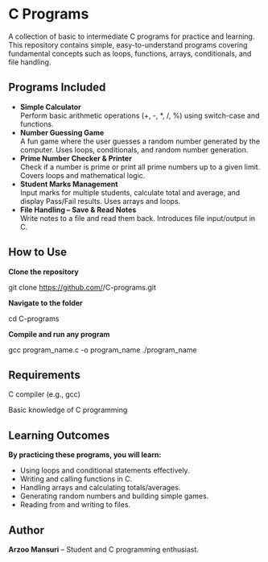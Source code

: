 <h1>C Programs</h1>

A collection of basic to intermediate C programs for practice and learning. This repository contains simple, easy-to-understand programs covering fundamental concepts such as loops, functions, arrays, conditionals, and file handling.

<h2>Programs Included</h2>
<ul>
  <li><b>Simple Calculator</b> <br> Perform basic arithmetic operations (+, -, *, /, %) using switch-case and functions.</li>
  
   <li><b>Number Guessing Game</b> <br> A fun game where the user guesses a random number generated by the computer. Uses loops, conditionals, and random number generation.</li>
      
   <li><b>Prime Number Checker & Printer</b> <br> Check if a number is prime or print all prime numbers up to a given limit. Covers loops and mathematical logic.</li>
   
   <li><b>Student Marks Management</b> <br> Input marks for multiple students, calculate total and average, and display Pass/Fail results. Uses arrays and loops.</li>
   
   <li><b>File Handling – Save & Read Notes</b> <br> Write notes to a file and read them back. Introduces file input/output in C.</li>
</ul>

<h2>How to Use</h2>

<b>Clone the repository</b>

git clone https://github.com/<your-username>/C-programs.git


<b>Navigate to the folder</b>

cd C-programs


<b>Compile and run any program</b>

gcc program_name.c -o program_name
./program_name

<h2>Requirements</h2>

C compiler (e.g., gcc)

Basic knowledge of C programming

<h2>Learning Outcomes</h2>

<b>By practicing these programs, you will learn:</b>

<ul>
  <li>Using loops and conditional statements effectively.</li>
  <li>Writing and calling functions in C.</li>
  <li>Handling arrays and calculating totals/averages.</li>
  <li>Generating random numbers and building simple games.</li>
  <li>Reading from and writing to files.</li>
</ul>

<h2>Author</h2>

<b>Arzoo Mansuri</b> – Student and C programming enthusiast.

